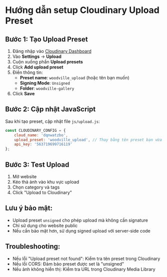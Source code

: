 # Hướng dẫn setup Cloudinary Upload Preset

## Bước 1: Tạo Upload Preset

1. Đăng nhập vào [Cloudinary Dashboard](https://cloudinary.com/console)
2. Vào **Settings** → **Upload**
3. Cuộn xuống phần **Upload presets**
4. Click **Add upload preset**
5. Điền thông tin:
   - **Preset name**: `woodville_upload` (hoặc tên bạn muốn)
   - **Signing Mode**: `Unsigned`
   - **Folder**: `woodville-gallery`
6. Click **Save**

## Bước 2: Cập nhật JavaScript

Sau khi tạo preset, cập nhật file `js/upload.js`:

```javascript
const CLOUDINARY_CONFIG = {
    cloud_name: 'dqnwatzbo',
    upload_preset: 'woodville_upload', // Thay bằng tên preset bạn vừa tạo
    api_key: '563719699716119'
};
```

## Bước 3: Test Upload

1. Mở website
2. Kéo thả ảnh vào khu vực upload
3. Chọn category và tags
4. Click "Upload to Cloudinary"

## Lưu ý bảo mật:

- Upload preset `unsigned` cho phép upload mà không cần signature
- Chỉ sử dụng cho website public
- Nếu cần bảo mật hơn, sử dụng signed upload với server-side code

## Troubleshooting:

- Nếu lỗi "Upload preset not found": Kiểm tra tên preset trong Cloudinary
- Nếu lỗi CORS: Đảm bảo preset được set là "unsigned"
- Nếu ảnh không hiển thị: Kiểm tra URL trong Cloudinary Media Library
